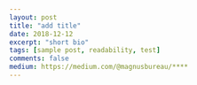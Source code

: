 ```yaml
---
layout: post
title: "add title"
date: 2018-12-12
excerpt: "short bio"
tags: [sample post, readability, test]
comments: false
medium: https://medium.com/@magnusbureau/****
---
```

